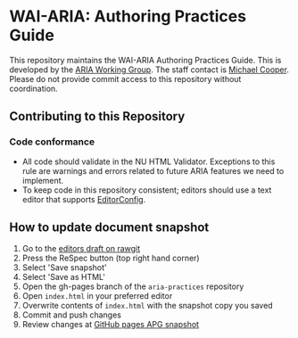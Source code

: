 # WAI-ARIA: Authoring Practices Guide

This repository maintains the WAI-ARIA Authoring Practices Guide.
This is developed by the [ARIA Working Group](http://www.w3.org/WAI/ARIA/).
The staff contact is [Michael Cooper](http://www.w3.org/People/cooper/).
Please do not provide commit access to this repository without coordination.

## Contributing to this Repository

### Code conformance

* All code should validate in the NU HTML Validator.
Exceptions to this rule are warnings and errors related to
future ARIA features we need to implement.
* To keep code in this repository consistent; editors should use a text editor
that supports [EditorConfig](http://editorconfig.org/).

## How to update document snapshot

1. Go to the [editors draft on rawgit](https://cdn.rawgit.com/w3c/aria-practices/master/aria-practices.html)
2. Press the ReSpec button (top right hand corner)
3. Select 'Save snapshot'
4. Select 'Save as HTML'
5. Open the gh-pages branch of the `aria-practices` repository
6. Open `index.html` in your preferred editor
7. Overwrite contents of `index.html` with the snapshot copy you saved
8. Commit and push changes
9. Review changes at [GitHub pages APG snapshot](http://w3c.github.io/aria-practices/)
